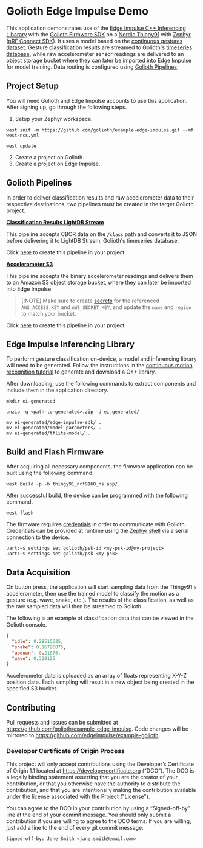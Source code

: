 # Golioth Edge Impulse Demo

This application demonstrates use of the [Edge Impulse C++ Inferencing
Libarary](https://docs.edgeimpulse.com/docs/run-inference/cpp-library) with the
[Golioth Firmware SDK](https://github.com/golioth/golioth-firmware-sdk) on a
[Nordic
Thingy91](https://www.nordicsemi.com/Products/Development-hardware/Nordic-Thingy-91)
with [Zephyr](https://docs.zephyrproject.org/latest/index.html) ([nRF Connect
SDK](https://www.nordicsemi.com/Products/Development-software/nRF-Connect-SDK)).
It uses a model based on the [continuous gestures
dataset](https://docs.edgeimpulse.com/docs/pre-built-datasets/continuous-gestures).
Gesture classification results are streamed to Golioth's [timeseries
database](https://docs.golioth.io/application-services/lightdb-stream/), while
raw accelerometer sensor readings are delivered to an object storage bucket
where they can later be imported into Edge Impulse for model training. Data
routing is configured using [Golioth
Pipelines](https://docs.golioth.io/data-routing).

## Project Setup

You will need Golioth and Edge Impulse accounts to use this application. After
signing up, go through the following steps.

1. Setup your Zephyr workspace.

```
west init -m https://github.com/golioth/example-edge-impulse.git --mf west-ncs.yml
```

```
west update
```

2. Create a project on Golioth.
3. Create a project on Edge Impulse.

## Golioth Pipelines

In order to deliver classification results and raw accelerometer data to their
respective destinations, two pipelines must be created in the target Golioth
project.

**[Classification Results LightDB Stream](./pipelines/class-lightdb-stream.yml)**

This pipeline accepts CBOR data on the `/class` path and converts it to JSON
before delivering it to LightDB Stream, Golioth's timeseries database.

Click [here](https://console.golioth.io/pipeline?name=Classification%20Results%20LightDB%20Stream&pipeline=ZmlsdGVyOgogIHBhdGg6ICIvY2xhc3MiCiAgY29udGVudF90eXBlOiBhcHBsaWNhdGlvbi9jYm9yCnN0ZXBzOgogIC0gbmFtZTogY29udmVydC1zZW5kCiAgICB0cmFuc2Zvcm1lcjoKICAgICAgdHlwZTogY2Jvci10by1qc29uCiAgICAgIHZlcnNpb246IHYxCiAgICBkZXN0aW5hdGlvbjoKICAgICAgdHlwZTogbGlnaHRkYi1zdHJlYW0KICAgICAgdmVyc2lvbjogdjE=) to create this pipeline in your project.

**[Accelerometer S3](./pipelines/accel-s3.yml)**

This pipeline accepts the binary accelerometer readings and delivers them to an
Amazon S3 object storage bucket, where they can later be imported into Edge
Impulse.

> [!NOTE] Make sure to create
> [secrets](https://docs.golioth.io/data-routing/secrets/) for the referenced
> `AWS_ACCESS_KEY` and `AWS_SECRET_KEY`, and update the `name` and `region` to
> match your bucket.

Click [here](https://console.golioth.io/pipeline?name=Accelerometer%20S3&pipeline=ZmlsdGVyOgogIHBhdGg6ICIvYWNjZWwiCnN0ZXBzOgogIC0gbmFtZTogc2VuZC1zMwogICAgZGVzdGluYXRpb246CiAgICAgIHR5cGU6IGF3cy1zMwogICAgICB2ZXJzaW9uOiB2MQogICAgICBwYXJhbWV0ZXJzOgogICAgICAgIG5hbWU6IDxteS1idWNrZXQtbmFtZT4KICAgICAgICBhY2Nlc3Nfa2V5OiAkQVdTX0FDQ0VTU19LRVkKICAgICAgICBhY2Nlc3Nfc2VjcmV0OiAkQVdTX1NFQ1JFVF9LRVkKICAgICAgICByZWdpb246IDxteS1idWNrZXQtcmVnaW9uPg==) to create this pipeline in your project.

## Edge Impulse Inferencing Library

To perform gesture classification on-device, a model and inferencing library
will need to be generated. Follow the instructions in the [continuous motion
recognition
tutorial](https://docs.edgeimpulse.com/docs/tutorials/end-to-end-tutorials/continuous-motion-recognition)
to generate and download a C++ library.

After downloading, use the following commands to extract components and include
them in the application directory.

```
mkdir ei-generated
```

```
unzip -q <path-to-generated>.zip -d ei-generated/
```

```
mv ei-generated/edge-impulse-sdk/ .
mv ei-generated/model-parameters/ .
mv ei-generated/tflite-model/ .
```

## Build and Flash Firmware

After acquiring all necessary components, the firmware application can be built
using the following command.

```
west build -p -b thingy91_nrf9160_ns app/
```

After successful build, the device can be programmed with the following command.

```
west flash
```

The firmware requires
[credentials](https://docs.golioth.io/firmware/golioth-firmware-sdk/authentication/)
in order to communicate with Golioth. Credentials can be provided at runtime
using the [Zephyr
shell](https://docs.zephyrproject.org/latest/services/shell/index.html) via a
serial connection to the device.

```
uart:~$ settings set golioth/psk-id <my-psk-id@my-project>
uart:~$ settings set golioth/psk <my-psk>
```

## Data Acquisition

On button press, the application will start sampling data from the Thingy91's
accelerometer, then use the trained model to classify the motion as a gesture
(e.g. wave, snake, etc.). The results of the classification, as well as the raw
sampled data will then be streamed to Golioth.

The following is an example of classification data that can be viewed in the
Golioth console.

```json
{
  "idle": 0.28515625,
  "snake": 0.16796875,
  "updown": 0.21875,
  "wave": 0.328125
}
```

Accelerometer data is uploaded as an array of floats representing X-Y-Z position
data. Each sampling will result in a new object being created in the specified
S3 bucket.

## Contributing

Pull requests and issues can be submitted at
https://github.com/golioth/example-edge-impulse. Code changes will be mirrored
to https://github.com/edgeimpulse/example-golioth.

### Developer Certificate of Origin Process

This project will only accept contributions using the Developer’s Certificate of
Origin 1.1 located at https://developercertificate.org (“DCO”). The DCO is a
legally binding statement asserting that you are the creator of your
contribution, or that you otherwise have the authority to distribute the
contribution, and that you are intentionally making the contribution available
under the license associated with the Project ("License").

You can agree to the DCO in your contribution by using a “Signed-off-by” line at
the end of your commit message. You should only submit a contribution if you are
willing to agree to the DCO terms. If you are willing, just add a line to the
end of every git commit message:

```
Signed-off-by: Jane Smith <jane.smith@email.com>
```
